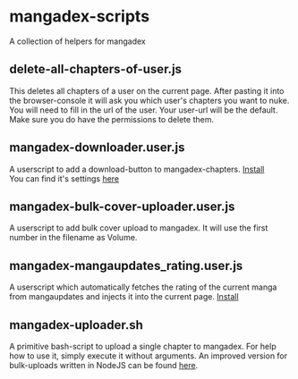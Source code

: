 # mangadex-scripts
A collection of helpers for mangadex

## delete-all-chapters-of-user.js
This deletes all chapters of a user on the current page. After pasting it into the browser-console it will ask you which user's chapters you want to nuke. You will need to fill in the url of the user. Your user-url will be the default. Make sure you do have the permissions to delete them.

## mangadex-downloader.user.js
A userscript to add a download-button to mangadex-chapters. [Install](https://github.com/xicelord/mangadex-scripts/raw/master/mangadex-downloader.user.js)  
You can find it's settings [here](https://mangadex.org/settings)

## mangadex-bulk-cover-uploader.user.js
A userscript to add bulk cover upload to mangadex. It will use the first number in the filename as Volume.  
  
## mangadex-mangaupdates_rating.user.js
A userscript which automatically fetches the rating of the current manga from mangaupdates and injects it into the current page. [Install](https://github.com/xicelord/mangadex-scripts/raw/master/mangadex-mangaupdates_rating.user.js)

## mangadex-uploader.sh
A primitive bash-script to upload a single chapter to mangadex. For help how to use it, simply execute it without arguments.
An improved version for bulk-uploads written in NodeJS can be found [here](https://github.com/xicelord/mangadex-bulkuploader).
